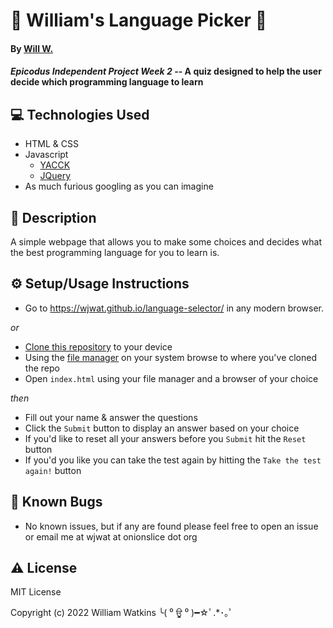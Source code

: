 # :tada: William's Language Picker :tada:

#### By [Will W.](https://wjwat.com/)

#### _Epicodus Independent Project Week 2_ -- A quiz designed to help the user decide which programming language to learn

## :computer: Technologies Used

* HTML & CSS
* Javascript
  - [YACCK](https://sphars.github.io/yacck/)
  - [JQuery](https://jquery.com/)
* As much furious googling as you can imagine

## :memo: Description

A simple webpage that allows you to make some choices and decides what the best programming language for you to learn is.

## :gear: Setup/Usage Instructions

- Go to https://wjwat.github.io/language-selector/ in any modern browser.

*or*

- [Clone this repository](https://docs.github.com/en/repositories/creating-and-managing-repositories/cloning-a-repository) to your device
- Using the [file manager](https://www.lifewire.com/what-is-a-file-manager-4589189) on your system browse to where you've cloned the repo
- Open `index.html` using your file manager and a browser of your choice

*then*

- Fill out your name & answer the questions
- Click the `Submit` button to display an answer based on your choice
- If you'd like to reset all your answers before you `Submit` hit the `Reset` button
- If you'd you like you can take the test again by hitting the `Take the test again!` button

## :lady_beetle: Known Bugs

* No known issues, but if any are found please feel free to open an issue or email me at wjwat at onionslice dot org

## :warning: License

MIT License

Copyright (c) 2022 William Watkins ╰( ⁰ ਊ ⁰ )━☆ﾟ.*･｡ﾟ
